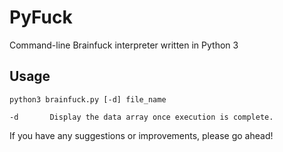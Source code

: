 # PyFuck
Command-line Brainfuck interpreter written in Python 3

## Usage
```
python3 brainfuck.py [-d] file_name

-d       Display the data array once execution is complete.
```

If you have any suggestions or improvements, please go ahead! 
